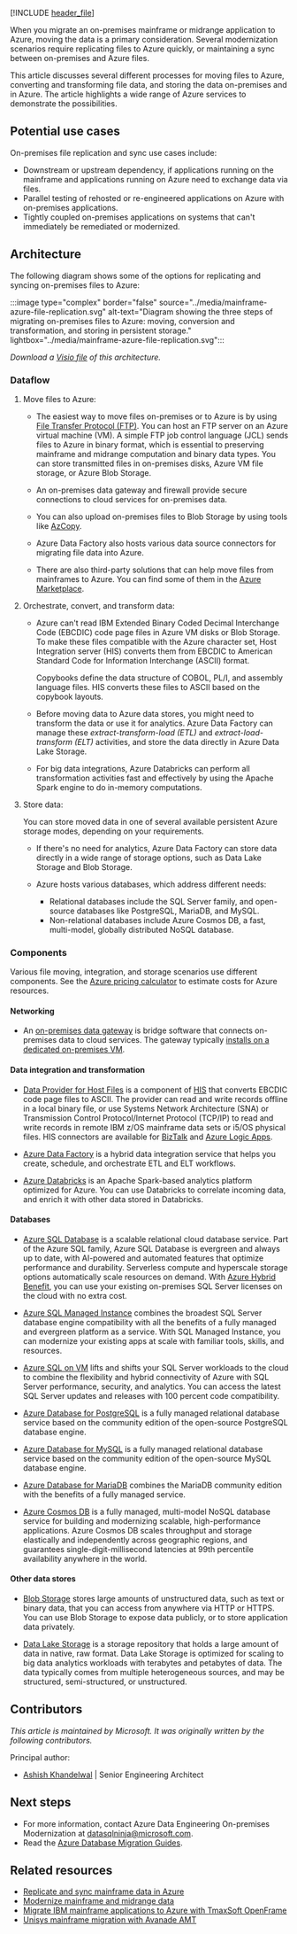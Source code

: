 [!INCLUDE [header_file](../../../includes/sol-idea-header.md)]

When you migrate an on-premises mainframe or midrange application to Azure, moving the data is a primary consideration. Several modernization scenarios require replicating files to Azure quickly, or maintaining a sync between on-premises and Azure files.

This article discusses several different processes for moving files to Azure, converting and transforming file data, and storing the data on-premises and in Azure. The article highlights a wide range of Azure services to demonstrate the possibilities.

## Potential use cases

On-premises file replication and sync use cases include:

- Downstream or upstream dependency, if applications running on the mainframe and applications running on Azure need to exchange data via files.
- Parallel testing of rehosted or re-engineered applications on Azure with on-premises applications.
- Tightly coupled on-premises applications on systems that can't immediately be remediated or modernized.

## Architecture

The following diagram shows some of the options for replicating and syncing on-premises files to Azure:

:::image type="complex" border="false" source="../media/mainframe-azure-file-replication.svg" alt-text="Diagram showing the three steps of migrating on-premises files to Azure: moving, conversion and transformation, and storing in persistent storage." lightbox="../media/mainframe-azure-file-replication.svg":::

*Download a [Visio file](https://arch-center.azureedge.net/mainframe-azure-file-replication.vsdx) of this architecture.*

### Dataflow

1. Move files to Azure:

   - The easiest way to move files on-premises or to Azure is by using [File Transfer Protocol (FTP)](https://en.wikipedia.org/wiki/File_Transfer_Protocol). You can host an FTP server on an Azure virtual machine (VM). A simple FTP job control language (JCL) sends files to Azure in binary format, which is essential to preserving mainframe and midrange computation and binary data types. You can store transmitted files in on-premises disks, Azure VM file storage, or Azure Blob Storage.

   - An on-premises data gateway and firewall provide secure connections to cloud services for on-premises data.

   - You can also upload on-premises files to Blob Storage by using tools like [AzCopy](/azure/storage/common/storage-use-azcopy-v10).

   - Azure Data Factory also hosts various data source connectors for migrating file data into Azure.

   - There are also third-party solutions that can help move files from mainframes to Azure. You can find some of them in the [Azure Marketplace](https://azuremarketplace.microsoft.com/marketplace).

1. Orchestrate, convert, and transform data:

   - Azure can't read IBM Extended Binary Coded Decimal Interchange Code (EBCDIC) code page files in Azure VM disks or Blob Storage. To make these files compatible with the Azure character set, Host Integration server (HIS) converts them from EBCDIC to American Standard Code for Information Interchange (ASCII) format.

     Copybooks define the data structure of COBOL, PL/I, and assembly language files. HIS converts these files to ASCII based on the copybook layouts.

   - Before moving data to Azure data stores, you might need to transform the data or use it for analytics. Azure Data Factory can manage these *extract-transform-load (ETL)* and *extract-load-transform (ELT)* activities, and store the data directly in Azure Data Lake Storage.

   - For big data integrations, Azure Databricks can perform all transformation activities fast and effectively by using the Apache Spark engine to do in-memory computations.

1. Store data:

   You can store moved data in one of several available persistent Azure storage modes, depending on your requirements.

   - If there's no need for analytics, Azure Data Factory can store data directly in a wide range of storage options, such as Data Lake Storage and Blob Storage.

   - Azure hosts various databases, which address different needs:

     - Relational databases include the SQL Server family, and open-source databases like PostgreSQL, MariaDB, and MySQL.
     - Non-relational databases include Azure Cosmos DB, a fast, multi-model, globally distributed NoSQL database.

### Components

Various file moving, integration, and storage scenarios use different components. See the [Azure pricing calculator](https://azure.microsoft.com/pricing/calculator) to estimate costs for Azure resources.

#### Networking

- An [on-premises data gateway](/data-integration/gateway/service-gateway-onprem) is bridge software that connects on-premises data to cloud services. The gateway typically [installs on a dedicated on-premises VM](/azure/logic-apps).

#### Data integration and transformation

- [Data Provider for Host Files](/host-integration-server/core/data-for-host-files) is a component of [HIS](/host-integration-server/what-is-his) that converts EBCDIC code page files to ASCII. The  provider can read and write records offline in a local binary file, or use Systems Network Architecture (SNA) or Transmission Control Protocol/Internet Protocol (TCP/IP) to read and write records in remote IBM z/OS mainframe data sets or i5/OS physical files. HIS connectors are available for [BizTalk](/host-integration-server/core/biztalk-adapter-for-host-files-configuration1) and [Azure Logic Apps](https://azure.microsoft.com/services/logic-apps).

- [Azure Data Factory](https://azure.microsoft.com/services/data-factory) is a hybrid data integration service that helps you create, schedule, and orchestrate ETL and ELT workflows.

- [Azure Databricks](/azure/databricks/scenarios/what-is-azure-databricks) is an Apache Spark-based analytics platform optimized for Azure. You can use Databricks to correlate incoming data, and enrich it with other data stored in Databricks.

#### Databases

- [Azure SQL Database](https://azure.microsoft.com/services/sql-database) is a scalable relational cloud database service. Part of the Azure SQL family, Azure SQL Database is evergreen and always up to date, with AI-powered and automated features that optimize performance and durability. Serverless compute and hyperscale storage options automatically scale resources on demand. With [Azure Hybrid Benefit](https://azure.microsoft.com/pricing/hybrid-benefit), you can use your existing on-premises SQL Server licenses on the cloud with no extra cost.

- [Azure SQL Managed Instance](https://azure.microsoft.com/services/azure-sql/sql-managed-instance) combines the broadest SQL Server database engine compatibility with all the benefits of a fully managed and evergreen platform as a service. With SQL Managed Instance, you can modernize your existing apps at scale with familiar tools, skills, and resources.

- [Azure SQL on VM](https://azure.microsoft.com/en-in/services/virtual-machines/sql-server) lifts and shifts your SQL Server workloads to the cloud to combine the flexibility and hybrid connectivity of Azure with SQL Server performance, security, and analytics. You can access the latest SQL Server updates and releases with 100 percent code compatibility.

- [Azure Database for PostgreSQL](https://azure.microsoft.com/services/postgresql) is a fully managed relational database service based on the community edition of the open-source PostgreSQL database engine.

- [Azure Database for MySQL](/azure/mysql/overview) is a fully managed relational database service based on the community edition of the open-source MySQL database engine.

- [Azure Database for MariaDB](https://azure.microsoft.com/services/mariadb) combines the MariaDB community edition with the benefits of a fully managed service.

- [Azure Cosmos DB](/azure/cosmos-db/introduction) is a fully managed, multi-model NoSQL database service for building and modernizing scalable, high-performance applications. Azure Cosmos DB scales throughput and storage elastically and independently across geographic regions, and guarantees single-digit-millisecond latencies at 99th percentile availability anywhere in the world.

#### Other data stores

- [Blob Storage](https://azure.microsoft.com/services/storage/blobs) stores large amounts of unstructured data, such as text or binary data, that you can access from anywhere via HTTP or HTTPS. You can use Blob Storage to expose data publicly, or to store application data privately.

- [Data Lake Storage](https://azure.microsoft.com/services/storage/data-lake-storage) is a storage repository that holds a large amount of data in native, raw format. Data Lake Storage is optimized for scaling to big data analytics workloads with terabytes and petabytes of data. The data typically comes from multiple heterogeneous sources, and may be structured, semi-structured, or unstructured.

## Contributors

*This article is maintained by Microsoft. It was originally written by the following contributors.*

Principal author:

 * [Ashish Khandelwal](https://www.linkedin.com/in/ashish-khandelwas-839a851a3) | Senior Engineering Architect

## Next steps

- For more information, contact Azure Data Engineering On-premises Modernization at [datasqlninja@microsoft.com](mailto:datasqlninja@microsoft.com).
- Read the [Azure Database Migration Guides](https://datamigration.microsoft.com).

## Related resources

- [Replicate and sync mainframe data in Azure](../../reference-architectures/migration/sync-mainframe-data-with-azure.yml)
- [Modernize mainframe and midrange data](/azure/architecture/example-scenario/mainframe/modernize-mainframe-data-to-azure)
- [Migrate IBM mainframe applications to Azure with TmaxSoft OpenFrame](./migrate-mainframe-apps-with-tmaxsoft-openframe.yml)
- [Unisys mainframe migration with Avanade AMT](../../reference-architectures/migration/unisys-mainframe-migration.yml)